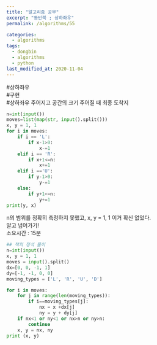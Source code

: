 ```yaml
---
title: "알고리즘 공부"
excerpt: "동빈북 ; 상하좌우"
permalink: /algorithms/55

categories:
  - algorithms
tags:
  - dongbin
  - algorithms
  - python
last_modified_at: 2020-11-04
---  
```

#상하좌우  
#구현  
#상하좌우 주어지고 공간의 크기 주어질 때 최종 도착지  

```python
n=int(input())
moves=list(map(str, input().split()))
x, y = 1, 1
for i in moves:
    if i == 'L':
        if x-1>0:
            x-=1
    elif i == 'R':
        if x+1<=n:
            x+=1
    elif i =='U':
        if y-1>0:
            y-=1
    else:
        if y+1<=n:
            y+=1
print(y, x)
```
n의 범위를 정확히 측정하지 못했고, x, y = 1, 1 이거 확신 없었다.  
알고 넘어가기!  
소요시간 : 15분  
```python
## 책의 정석 풀이
n=int(input())
x, y = 1, 1
moves = input().split()
dx=[0, 0, -1, 1]
dy=[-1, -1, 0, 0]
moving_types = ['L', 'R', 'U', 'D']

for i in moves:
    for j in range(len(moving_types)):
        if i==moving_types[j]:
            nx = x +dx[j]
            ny = y + dy[j]
    if nx<1 or ny<1 or nx>n or ny>n:
        continue
    x, y = nx, ny
print (x, y)
```  
